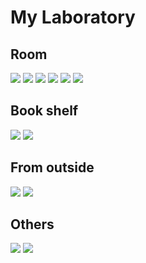 # My Laboratory

## Room 
![](https://masataka123.github.io/blog3/sub6/picture_room/IMG_6188.jpeg)
![](https://masataka123.github.io/blog3/sub6/picture_room/IMG_6190.jpeg)
![](https://masataka123.github.io/blog3/sub6/picture_room/IMG_6201.jpeg)
![](https://masataka123.github.io/blog3/sub6/picture_room/IMG_6194.jpeg)
![](https://masataka123.github.io/blog3/sub6/picture_room/IMG_6196.jpeg)
![](https://masataka123.github.io/blog3/sub6/picture_room/IMG_6195.jpeg)

## Book shelf
![](https://masataka123.github.io/blog3/sub6/picture_room/IMG_6203.jpeg)
![](https://masataka123.github.io/blog3/sub6/picture_room/IMG_6200.jpeg)

## From outside
![](https://masataka123.github.io/blog3/sub6/picture_room/IMG_6197.jpeg)
![](https://masataka123.github.io/blog3/sub6/picture_room/IMG_6198.jpeg)

## Others
![](https://masataka123.github.io/blog3/sub6/picture_room/IMG_6192.jpeg)
![](https://masataka123.github.io/blog3/sub6/picture_room/IMG_6202.jpeg)